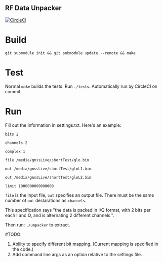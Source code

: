 ## RF Data Unpacker 
[![CircleCI](https://circleci.com/gh/christopherbate/RFDataUnpacker.svg?style=svg)](https://circleci.com/gh/christopherbate/RFDataUnpacker)

# Build
`git submodule init && git submodule update --remote && make`

# Test
Normal `make` builds the tests. Run `./tests`. Automatically run by CircleCI on commit.

# Run
Fill out the information in settings.txt. Here's an example:
```
bits 2

channels 2

complex 1

file /media/gnssLive/shortTest/glo.bin

out /media/gnssLive/shortTest/gloL1.bin

out /media/gnssLive/shortTest/gloL2.bin

limit 1000000000000000
```

`file` is the input file, `out` specifies an output file. There must be the same number of `out` declarations as `channels`.

This specification says "the data is packed in I/Q format, with 2 bits per each I and Q, and is alternating 2 different channels.". 

Then run:
`./unpacker`
to extract.

#TODO:
1. Ability to specify different bit mapping. (Current mapping is specified in the code.)
2. Add command line args as an option relative to the settings file.
